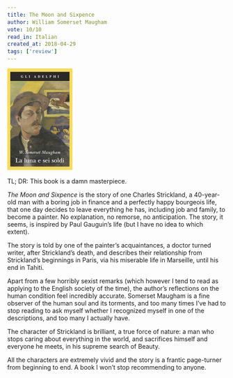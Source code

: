 ```yaml
---
title: The Moon and Sixpence
author: William Somerset Maugham
vote: 10/10
read_in: Italian
created_at: 2018-04-29
tags: ['review']
---
```


<a target="_blank" rel="noopener" href="https://www.librarything.com/work/1279654/summary/155438038"><img src="/images/the-moon-and-sixpence.jpg" width="150" alt="The Moon and Sixpence (Italian translation)" /></a>

TL; DR: This book is a damn masterpiece.

_The Moon and Sixpence_ is the story of one Charles Strickland, a 40-year-old man with a boring job in finance and a perfectly happy bourgeois life, that one day decides to leave everything he has, including job and family, to become a painter. No explanation, no remorse, no anticipation. The story, it seems, is inspired by Paul Gauguin’s life (but I have no idea to which extent).  

The story is told by one of the painter’s acquaintances, a doctor turned writer, after Strickland’s death, and describes their relationship from Strickland’s beginnings in Paris, via his miserable life in Marseille, until his end in Tahiti.

Apart from a few horribly sexist remarks (which however I tend to read as applying to the English society of the time), the author’s reflections on the human condition feel incredibly accurate. Somerset Maugham is a fine observer of the human soul and its torments, and too many times I’ve had to stop reading to ask myself whether I recognized myself in one of the descriptions, and too many I actually have.

The character of Strickland is brilliant, a true force of nature: a man who stops caring about everything in the world, and sacrifices himself and everyone he meets, in his supreme search of Beauty.

All the characters are extremely vivid and the story is a frantic page-turner from beginning to end. A book I won’t stop recommending to anyone.

